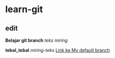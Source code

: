 # learn-git
## edit
**Belajar git branch**
*teks miring*

__tebal_tebal__
_miring-teks_
[Link ke My default branch]("https://github.com/mik-sea/learn-git/tree/master")
